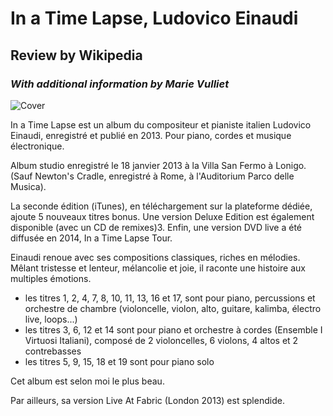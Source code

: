 # In a Time Lapse, Ludovico Einaudi

## Review by Wikipedia

### *With additional information by Marie Vulliet*



![Cover](https://m.media-amazon.com/images/W/IMAGERENDERING_521856-T1/images/I/91yfwiNh2aL._SL1500_.jpg)

In a Time Lapse est un album du compositeur et pianiste italien Ludovico Einaudi, enregistré et publié en 2013.
Pour piano, cordes et musique électronique.

Album studio enregistré le 18 janvier 2013 à la Villa San Fermo à Lonigo. (Sauf Newton's Cradle, enregistré à Rome, à l'Auditorium Parco delle Musica).

La seconde édition (iTunes), en téléchargement sur la plateforme dédiée, ajoute 5 nouveaux titres bonus. Une version Deluxe Edition est également disponible (avec un CD de remixes)3. Enfin, une version DVD live a été diffusée en 2014, In a Time Lapse Tour.

Einaudi renoue avec ses compositions classiques, riches en mélodies. Mêlant tristesse et lenteur, mélancolie et joie, il raconte une histoire aux multiples émotions.

- les titres 1, 2, 4, 7, 8, 10, 11, 13, 16 et 17, sont pour piano, percussions et orchestre de chambre (violoncelle, violon, alto, guitare, kalimba, électro live, loops...)
- les titres 3, 6, 12 et 14 sont pour piano et orchestre à cordes (Ensemble I Virtuosi Italiani), composé de 2 violoncelles, 6 violons, 4 altos et 2 contrebasses
- les titres 5, 9, 15, 18 et 19 sont pour piano solo

Cet album est selon moi le plus beau.

Par ailleurs, sa version Live At Fabric (London 2013) est splendide.
